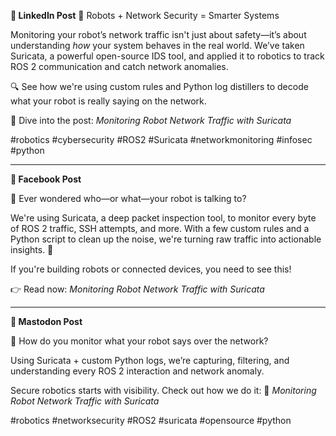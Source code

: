 
**🔗 LinkedIn Post**
🚀 Robots + Network Security = Smarter Systems

Monitoring your robot’s network traffic isn't just about safety—it’s about understanding *how* your system behaves in the real world. We’ve taken Suricata, a powerful open-source IDS tool, and applied it to robotics to track ROS 2 communication and catch network anomalies.

🔍 See how we're using custom rules and Python log distillers to decode what your robot is really saying on the network.

🧠 Dive into the post: *Monitoring Robot Network Traffic with Suricata*

\#robotics #cybersecurity #ROS2 #Suricata #networkmonitoring #infosec #python

---

**📘 Facebook Post**

👾 Ever wondered who—or what—your robot is talking to?

We're using Suricata, a deep packet inspection tool, to monitor every byte of ROS 2 traffic, SSH attempts, and more. With a few custom rules and a Python script to clean up the noise, we're turning raw traffic into actionable insights. 🔎

If you're building robots or connected devices, you need to see this!

👉 Read now: *Monitoring Robot Network Traffic with Suricata*

---

**🐘 Mastodon Post**

🔐 How do you monitor what your robot says over the network?

Using Suricata + custom Python logs, we’re capturing, filtering, and understanding every ROS 2 interaction and network anomaly.

Secure robotics starts with visibility. Check out how we do it:
📖 *Monitoring Robot Network Traffic with Suricata*

\#robotics #networksecurity #ROS2 #suricata #opensource #python

